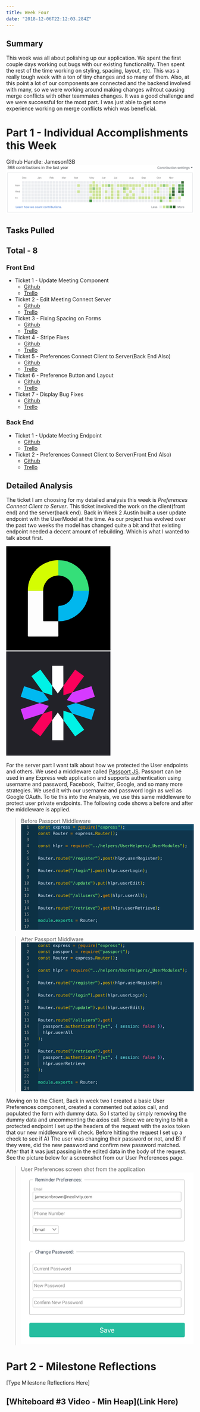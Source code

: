 ```yaml
---
title: Week Four
date: "2018-12-06T22:12:03.284Z"
---
```


## Summary
This week was all about polishing up our application. We spent the first couple days working out bugs with our existing functionality. Then spent the rest of the time working on styling, spacing, layout, etc. This was a really tough week with a ton of tiny changes and so many of them. Also, at this point a lot of our components are connected and the backend involved with many, so we were working around making changes wihtout causing merge conflicts with other teammates changes. It was a good challenge and we were successful for the most part. I was just able to get some experience working on merge conflicts which was beneficial.

# Part 1 - Individual Accomplishments this Week
Github Handle: Jameson13B
![Github Graph](./graph.png)

## Tasks Pulled

## Total - 8

### Front End
* Ticket 1 - Update Meeting Component
  * [Github](https://github.com/Lambda-School-Labs/Labs8-TeamComms/pull/74)
  * [Trello](https://trello.com/c/dgzA7Eh3)
* Ticket 2 - Edit Meeting Connect Server
  * [Github](https://github.com/Lambda-School-Labs/Labs8-TeamComms/pull/75)
  * [Trello](https://trello.com/c/ReUWqXtG)
* Ticket 3 - Fixing Spacing on Forms
  * [Github](https://github.com/Lambda-School-Labs/Labs8-TeamComms/pull/87)
  * [Trello](https://trello.com/c/kehOsUqe)
* Ticket 4 - Stripe Fixes
  * [Github](https://github.com/Lambda-School-Labs/Labs8-TeamComms/pull/92)
  * [Trello](https://trello.com/c/LlbocA7G)
* Ticket 5 - Preferences Connect Client to Server(Back End Also)
  * [Github](https://github.com/Lambda-School-Labs/Labs8-TeamComms/pull/94)
  * [Trello](https://trello.com/c/8ii1xOoe)
* Ticket 6 - Preference Button and Layout
  * [Github](https://github.com/Lambda-School-Labs/Labs8-TeamComms/pull/99)
  * [Trello](https://trello.com/c/2G6B0hht)
* Ticket 7 - Display Bug Fixes
  * [Github](https://github.com/Lambda-School-Labs/Labs8-TeamComms/pull/103)
  * [Trello](https://trello.com/c/sC0UBOvr)

### Back End
* Ticket 1 - Update Meeting Endpoint
  * [Github](https://github.com/Lambda-School-Labs/Labs8-TeamComms/pull/77)
  * [Trello](https://trello.com/c/dgzA7Eh3)
* Ticket 2 - Preferences Connect Client to Server(Front End Also)
  * [Github](https://github.com/Lambda-School-Labs/Labs8-TeamComms/pull/94)
  * [Trello](https://trello.com/c/8ii1xOoe)

## Detailed Analysis
The ticket I am choosing for my detailed analysis this week is *Preferences Connect Client to Server*. This ticket involved the work on the client(front end) and the server(back end). Back in Week 2 Austin built a user update endpoint with the UserModel at the time. As our project has evolved over the past two weeks the model has changed quite a bit and that existing endpoint needed a decent amount of rebuilding. Which is what I wanted to talk about first.
  
![Passport JS Logo](./passport_logo.png)
![JWT Logo](./jwt_logo.png)

For the server part I want talk about how we protected the User endpoints and others. We used a middleware called [Passport JS](http://www.passportjs.org/). Passport can be used in any Express web application and supports authentication using username and password, Facebook, Twitter, Google, and so many more strategies. We used it with our username and password login as well as Google OAuth. To tie this into the Analysis, we use this same middleware to protect user private endpoints. The following code shows a before and after the middleware is applied.

> Before Passport Middleware  
> ![Before Passport Middleware](./pre_passport.jpg)

> After Passport Middlware  
> ![After Passport Middleware](./post_passport.jpg)

Moving on to the Client, Back in week two I created a basic User Preferences component, created a commented out axios call, and populated the form with dummy data. So I started by simply removing the dummy data and uncommenting the axios call. Since we are trying to hit a protected endpoint I set up the headers of the request with the axios token that our new middleware will check. Before hitting the request I set up a check to see if A) The user was changing their password or not, and B) If they were, did the new password and confirm new password matched. After that it was just passing in the edited data in the body of the request. See the picture below for a screenshot from our User Preferences page.

> User Preferences screen shot from the application  
> ![Stripe Modal](./pref_screenshot.jpg)

# Part 2 - Milestone Reflections
[Type Milestone Reflections Here]

## [Whiteboard #3 Video - Min Heap](Link Here)
